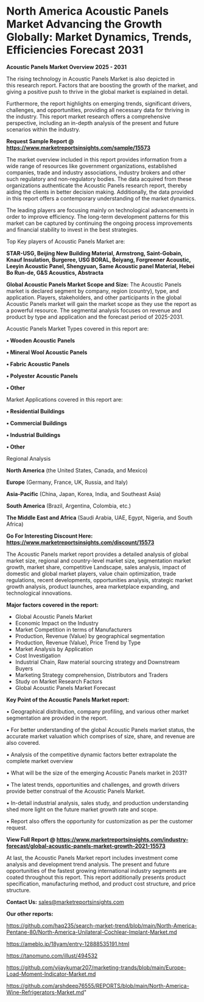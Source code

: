 # North America Acoustic Panels Market Advancing the Growth Globally: Market Dynamics, Trends, Efficiencies Forecast 2031

<Strong> Acoustic Panels Market Overview 2025 - 2031</strong>

The rising technology in Acoustic Panels Market is also depicted in this research report. Factors that are boosting the growth of the market, and giving a positive push to thrive in the global market is explained in detail.

Furthermore, the report highlights on emerging trends, significant drivers, challenges, and opportunities, providing all necessary data for thriving in the industry. This report market research offers a comprehensive perspective, including an in-depth analysis of the present and future scenarios within the industry.

<strong>Request Sample Report @ <a href=https://www.marketreportsinsights.com/sample/15573>https://www.marketreportsinsights.com/sample/15573</a></strong>

The market overview included in this report provides information from a wide range of resources like government organizations, established companies, trade and industry associations, industry brokers and other such regulatory and non-regulatory bodies. The data acquired from these organizations authenticate the Acoustic Panels research report, thereby aiding the clients in better decision making. Additionally, the data provided in this report offers a contemporary understanding of the market dynamics.

The leading players are focusing mainly on technological advancements in order to improve efficiency. The long-term development patterns for this market can be captured by continuing the ongoing process improvements and financial stability to invest in the best strategies.

Top Key players of Acoustic Panels Market are:

<strong>STAR-USG, Beijing New Building Material, Armstrong, Saint-Gobain, Knauf Insulation, Burgeree, USG BORAL, Beiyang, Forgreener Acoustic, Leeyin Acoustic Panel, Shengyuan, Same Acoustic panel Material, Hebei Bo Run-de, G&S Acoustics, Abstracta</strong>

<strong><b>Global Acoustic Panels Market Scope and Size:</b></strong>
The Acoustic Panels market is declared segment by company, region (country), type, and application. Players, stakeholders, and other participants in the global Acoustic Panels market will gain the market scope as they use the report as a powerful resource. The segmental analysis focuses on revenue and product by type and application and the forecast period of 2025-2031.

Acoustic Panels Market Types covered in this report are:

<strong>• Wooden Acoustic Panels

• Mineral Wool Acoustic Panels

• Fabric Acoustic Panels

• Polyester Acoustic Panels

• Other</strong>

Market Applications covered in this report are:

<strong>• Residential Buildings

• Commercial Buildings

• Industrial Buildings

• Other</strong> 

Regional Analysis

<strong>North America</strong> (the United States, Canada, and Mexico)

<strong>Europe</strong> (Germany, France, UK, Russia, and Italy)

<strong>Asia-Pacific</strong> (China, Japan, Korea, India, and Southeast Asia)

<strong>South America</strong> (Brazil, Argentina, Colombia, etc.)

<strong>The Middle East and Africa</strong> (Saudi Arabia, UAE, Egypt, Nigeria, and South Africa)

<strong>Go For Interesting Discount Here: <a href=https://www.marketreportsinsights.com/discount/15573>https://www.marketreportsinsights.com/discount/15573</a></strong>

The Acoustic Panels market report provides a detailed analysis of global market size, regional and country-level market size, segmentation market growth, market share, competitive Landscape, sales analysis, impact of domestic and global market players, value chain optimization, trade regulations, recent developments, opportunities analysis, strategic market growth analysis, product launches, area marketplace expanding, and technological innovations.

<strong><b>Major factors covered in the report:</b></strong>
<ul>
  <li>Global Acoustic Panels Market </li>
  <li>Economic Impact on the Industry</li>
  <li>Market Competition in terms of Manufacturers</li>
  <li>Production, Revenue (Value) by geographical segmentation</li>
  <li>Production, Revenue (Value), Price Trend by Type</li>
  <li>Market Analysis by Application</li>
  <li>Cost Investigation</li>
  <li>Industrial Chain, Raw material sourcing strategy and Downstream Buyers</li>
  <li>Marketing Strategy comprehension, Distributors and Traders</li>
  <li>Study on Market Research Factors</li>
  <li>Global Acoustic Panels Market Forecast</li>
</ul>

<strong><b>Key Point of the Acoustic Panels Market report:</b></strong>

• Geographical distribution, company profiling, and various other market segmentation are provided in the report.

• For better understanding of the global Acoustic Panels market status, the accurate market valuation which comprises of size, share, and revenue are also covered.

• Analysis of the competitive dynamic factors better extrapolate the complete market overview

• What will be the size of the emerging Acoustic Panels market in 2031?

• The latest trends, opportunities and challenges, and growth drivers provide better construal of the Acoustic Panels Market.

• In-detail industrial analysis, sales study, and production understanding shed more light on the future market growth rate and scope.

• Report also offers the opportunity for customization as per the customer request.

<strong><b>View Full Report @ <a href=https://www.marketreportsinsights.com/industry-forecast/global-acoustic-panels-market-growth-2021-15573>https://www.marketreportsinsights.com/industry-forecast/global-acoustic-panels-market-growth-2021-15573</a></b></strong>


At last, the Acoustic Panels Market report includes investment come analysis and development trend analysis. The present and future opportunities of the fastest growing international industry segments are coated throughout this report. This report additionally presents product specification, manufacturing method, and product cost structure, and price structure.

<strong>Contact Us:</strong>
sales@marketreportsinsights.com

<strong>Our other reports:</strong>

<a href=https://github.com/haq235/search-market-trend/blob/main/North-America-Pentane-80/North-America-Unilateral-Cochlear-Implant-Market.md>https://github.com/haq235/search-market-trend/blob/main/North-America-Pentane-80/North-America-Unilateral-Cochlear-Implant-Market.md</a>

<a href=https://ameblo.jp/18yam/entry-12888535191.html>https://ameblo.jp/18yam/entry-12888535191.html</a>

<a href=https://tanomuno.com/illust/494532>https://tanomuno.com/illust/494532</a>

<a href=https://github.com/vijaykumar207/marketing-trands/blob/main/Europe-Load-Moment-Indicator-Market.md>https://github.com/vijaykumar207/marketing-trands/blob/main/Europe-Load-Moment-Indicator-Market.md</a>

<a href=https://github.com/arshdeep76555/REPORTS/blob/main/North-America-Wine-Refrigerators-Market.md>https://github.com/arshdeep76555/REPORTS/blob/main/North-America-Wine-Refrigerators-Market.md</a>"
